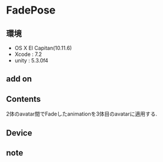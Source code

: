 # FadePose #

## 環境 ##
*	OS X El Capitan(10.11.6)
*	Xcode : 7.2
*	unity : 5.3.0f4

## add on ##

## Contents ##
2体のavatar間でFadeしたanimationを3体目のavatarに適用する.

## Device ##

## note ##






